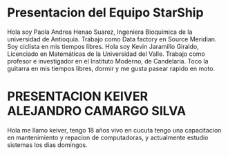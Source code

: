 # Presentacion del Equipo StarShip
Hola soy Paola Andrea Henao Suarez, Ingeniera Bioquimica de la universidad de Antioquia. Trabajo como Data factory en Source Meridian. Soy ciclista en mis tiempos 
libres.
Hola soy Kevin Jaramillo Giraldo, Licenciado en Matemáticas de la Universidad del Valle. Trabajo como profesor e investigador en el Instituto Moderno, de Candelaria. Toco la guitarra en mis tiempos libres, dormir y me gusta pasear rapido en moto.


# PRESENTACION KEIVER ALEJANDRO CAMARGO SILVA

Hola me llamo keiver, tengo 18 años vivo en cucuta tengo una capacitacion en mantenimiento y repacion de computadoras, y actualmente estudio sistemas los dias domingos.

